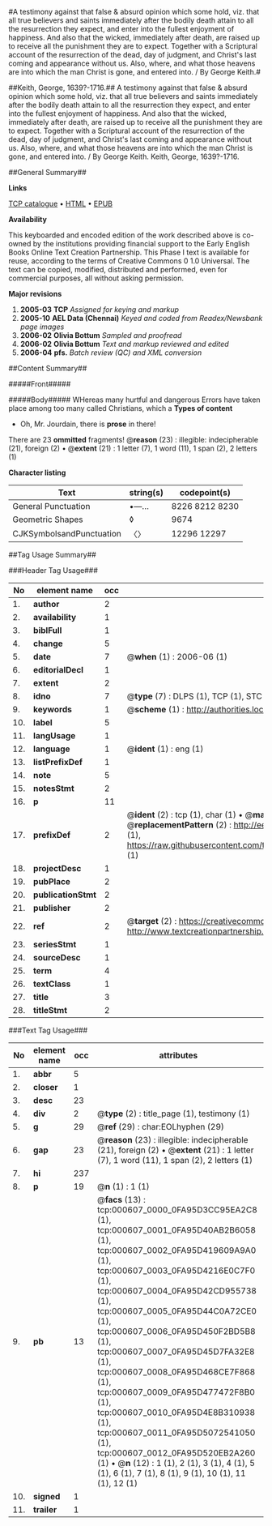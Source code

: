 #A testimony against that false & absurd opinion which some hold, viz. that all true believers and saints immediately after the bodily death attain to all the resurrection they expect, and enter into the fullest enjoyment of happiness. And also that the wicked, immediately after death, are raised up to receive all the punishment they are to expect. Together with a Scriptural account of the resurrection of the dead, day of judgment, and Christ's last coming and appearance without us. Also, where, and what those heavens are into which the man Christ is gone, and entered into. / By George Keith.#

##Keith, George, 1639?-1716.##
A testimony against that false & absurd opinion which some hold, viz. that all true believers and saints immediately after the bodily death attain to all the resurrection they expect, and enter into the fullest enjoyment of happiness. And also that the wicked, immediately after death, are raised up to receive all the punishment they are to expect. Together with a Scriptural account of the resurrection of the dead, day of judgment, and Christ's last coming and appearance without us. Also, where, and what those heavens are into which the man Christ is gone, and entered into. / By George Keith.
Keith, George, 1639?-1716.

##General Summary##

**Links**

[TCP catalogue](http://www.ota.ox.ac.uk/tcp/)  • 
[HTML](http://tei.it.ox.ac.uk/tcp/Texts-HTML/free/N00/N00482.html)  • 
[EPUB](http://tei.it.ox.ac.uk/tcp/Texts-EPUB/free/N00/N00482.epub)

**Availability**

This keyboarded and encoded edition of the
	       work described above is co-owned by the institutions
	       providing financial support to the Early English Books
	       Online Text Creation Partnership. This Phase I text is
	       available for reuse, according to the terms of Creative
	       Commons 0 1.0 Universal. The text can be copied,
	       modified, distributed and performed, even for
	       commercial purposes, all without asking permission.

**Major revisions**

1. __2005-03__ __TCP__ *Assigned for keying and markup*
1. __2005-10__ __AEL Data (Chennai)__ *Keyed and coded from Readex/Newsbank page images*
1. __2006-02__ __Olivia Bottum__ *Sampled and proofread*
1. __2006-02__ __Olivia Bottum__ *Text and markup reviewed and edited*
1. __2006-04__ __pfs.__ *Batch review (QC) and XML conversion*

##Content Summary##

#####Front#####

#####Body#####
WHereas many hurtful and dangerous Errors have taken place among too many called Christians, which a
**Types of content**

  * Oh, Mr. Jourdain, there is **prose** in there!

There are 23 **ommitted** fragments! 
 @__reason__ (23) : illegible: indecipherable (21), foreign (2)  •  @__extent__ (21) : 1 letter (7), 1 word (11), 1 span (2), 2 letters (1)

**Character listing**


|Text|string(s)|codepoint(s)|
|---|---|---|
|General Punctuation|•—…|8226 8212 8230|
|Geometric Shapes|◊|9674|
|CJKSymbolsandPunctuation|〈〉|12296 12297|

##Tag Usage Summary##

###Header Tag Usage###

|No|element name|occ|attributes|
|---|---|---|---|
|1.|__author__|2||
|2.|__availability__|1||
|3.|__biblFull__|1||
|4.|__change__|5||
|5.|__date__|7| @__when__ (1) : 2006-06 (1)|
|6.|__editorialDecl__|1||
|7.|__extent__|2||
|8.|__idno__|7| @__type__ (7) : DLPS (1), TCP (1), STC (2), NOTIS (1), IMAGE-SET (1), EVANS-CITATION (1)|
|9.|__keywords__|1| @__scheme__ (1) : http://authorities.loc.gov/ (1)|
|10.|__label__|5||
|11.|__langUsage__|1||
|12.|__language__|1| @__ident__ (1) : eng (1)|
|13.|__listPrefixDef__|1||
|14.|__note__|5||
|15.|__notesStmt__|2||
|16.|__p__|11||
|17.|__prefixDef__|2| @__ident__ (2) : tcp (1), char (1)  •  @__matchPattern__ (2) : ([0-9\-]+):([0-9IVX]+) (1), (.+) (1)  •  @__replacementPattern__ (2) : http://eebo.chadwyck.com/downloadtiff?vid=$1&page=$2 (1), https://raw.githubusercontent.com/textcreationpartnership/Texts/master/tcpchars.xml#$1 (1)|
|18.|__projectDesc__|1||
|19.|__pubPlace__|2||
|20.|__publicationStmt__|2||
|21.|__publisher__|2||
|22.|__ref__|2| @__target__ (2) : https://creativecommons.org/publicdomain/zero/1.0/ (1), http://www.textcreationpartnership.org/docs/. (1)|
|23.|__seriesStmt__|1||
|24.|__sourceDesc__|1||
|25.|__term__|4||
|26.|__textClass__|1||
|27.|__title__|3||
|28.|__titleStmt__|2||


###Text Tag Usage###

|No|element name|occ|attributes|
|---|---|---|---|
|1.|__abbr__|5||
|2.|__closer__|1||
|3.|__desc__|23||
|4.|__div__|2| @__type__ (2) : title_page (1), testimony (1)|
|5.|__g__|29| @__ref__ (29) : char:EOLhyphen (29)|
|6.|__gap__|23| @__reason__ (23) : illegible: indecipherable (21), foreign (2)  •  @__extent__ (21) : 1 letter (7), 1 word (11), 1 span (2), 2 letters (1)|
|7.|__hi__|237||
|8.|__p__|19| @__n__ (1) : 1 (1)|
|9.|__pb__|13| @__facs__ (13) : tcp:000607_0000_0FA95D3CC95EA2C8 (1), tcp:000607_0001_0FA95D40AB2B6058 (1), tcp:000607_0002_0FA95D419609A9A0 (1), tcp:000607_0003_0FA95D4216E0C7F0 (1), tcp:000607_0004_0FA95D42CD955738 (1), tcp:000607_0005_0FA95D44C0A72CE0 (1), tcp:000607_0006_0FA95D450F2BD5B8 (1), tcp:000607_0007_0FA95D45D7FA32E8 (1), tcp:000607_0008_0FA95D468CE7F868 (1), tcp:000607_0009_0FA95D477472F8B0 (1), tcp:000607_0010_0FA95D4E8B310938 (1), tcp:000607_0011_0FA95D5072541050 (1), tcp:000607_0012_0FA95D520EB2A260 (1)  •  @__n__ (12) : 1 (1), 2 (1), 3 (1), 4 (1), 5 (1), 6 (1), 7 (1), 8 (1), 9 (1), 10 (1), 11 (1), 12 (1)|
|10.|__signed__|1||
|11.|__trailer__|1||

